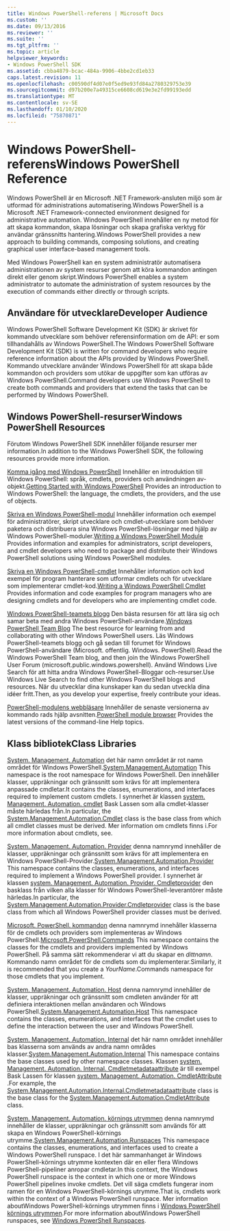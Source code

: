 ```yaml
---
title: Windows PowerShell-referens | Microsoft Docs
ms.custom: ''
ms.date: 09/13/2016
ms.reviewer: ''
ms.suite: ''
ms.tgt_pltfrm: ''
ms.topic: article
helpviewer_keywords:
- Windows PowerShell SDK
ms.assetid: cbba4879-bcac-484a-9906-4bbe2cd1eb33
caps.latest.revision: 11
ms.openlocfilehash: c00590df4d07e0f5ed9e93fd84a2780329753e39
ms.sourcegitcommit: d97b200e7a49315ce6608cd619e3e2fd99193edd
ms.translationtype: MT
ms.contentlocale: sv-SE
ms.lasthandoff: 01/10/2020
ms.locfileid: "75870871"
---
```

# <a name="windows-powershell-reference"></a><span data-ttu-id="09ac8-102">Windows PowerShell-referens</span><span class="sxs-lookup"><span data-stu-id="09ac8-102">Windows PowerShell Reference</span></span>

<span data-ttu-id="09ac8-103">Windows PowerShell är en Microsoft .NET Framework-ansluten miljö som är utformad för administrations automatisering.</span><span class="sxs-lookup"><span data-stu-id="09ac8-103">Windows PowerShell is a Microsoft .NET Framework-connected environment designed for administrative automation.</span></span> <span data-ttu-id="09ac8-104">Windows PowerShell innehåller en ny metod för att skapa kommandon, skapa lösningar och skapa grafiska verktyg för användar gränssnitts hantering.</span><span class="sxs-lookup"><span data-stu-id="09ac8-104">Windows PowerShell provides a new approach to building commands, composing solutions, and creating graphical user interface-based management tools.</span></span>

<span data-ttu-id="09ac8-105">Med Windows PowerShell kan en system administratör automatisera administrationen av system resurser genom att köra kommandon antingen direkt eller genom skript.</span><span class="sxs-lookup"><span data-stu-id="09ac8-105">Windows PowerShell enables a system administrator to automate the administration of system resources by the execution of commands either directly or through scripts.</span></span>

## <a name="developer-audience"></a><span data-ttu-id="09ac8-106">Användare för utvecklare</span><span class="sxs-lookup"><span data-stu-id="09ac8-106">Developer Audience</span></span>

<span data-ttu-id="09ac8-107">Windows PowerShell Software Development Kit (SDK) är skrivet för kommando utvecklare som behöver referensinformation om de API: er som tillhandahålls av Windows PowerShell.</span><span class="sxs-lookup"><span data-stu-id="09ac8-107">The Windows PowerShell Software Development Kit (SDK) is written for command developers who require reference information about the APIs provided by Windows PowerShell.</span></span> <span data-ttu-id="09ac8-108">Kommando utvecklare använder Windows PowerShell för att skapa både kommandon och providers som utökar de uppgifter som kan utföras av Windows PowerShell.</span><span class="sxs-lookup"><span data-stu-id="09ac8-108">Command developers use Windows PowerShell to create both commands and providers that extend the tasks that can be performed by Windows PowerShell.</span></span>

## <a name="windows-powershell-resources"></a><span data-ttu-id="09ac8-109">Windows PowerShell-resurser</span><span class="sxs-lookup"><span data-stu-id="09ac8-109">Windows PowerShell Resources</span></span>

<span data-ttu-id="09ac8-110">Förutom Windows PowerShell SDK innehåller följande resurser mer information.</span><span class="sxs-lookup"><span data-stu-id="09ac8-110">In addition to the Windows PowerShell SDK, the following resources provide more information.</span></span>

<span data-ttu-id="09ac8-111">[Komma igång med Windows PowerShell](/powershell/scripting/getting-started/getting-started-with-windows-powershell) Innehåller en introduktion till Windows PowerShell: språk, cmdlets, providers och användningen av-objekt.</span><span class="sxs-lookup"><span data-stu-id="09ac8-111">[Getting Started with Windows PowerShell](/powershell/scripting/getting-started/getting-started-with-windows-powershell) Provides an introduction to Windows PowerShell: the language, the cmdlets, the providers, and the use of objects.</span></span>

<span data-ttu-id="09ac8-112">[Skriva en Windows PowerShell-modul](./module/writing-a-windows-powershell-module.md) Innehåller information och exempel för administratörer, skript utvecklare och cmdlet-utvecklare som behöver paketera och distribuera sina Windows PowerShell-lösningar med hjälp av Windows PowerShell-moduler.</span><span class="sxs-lookup"><span data-stu-id="09ac8-112">[Writing a Windows PowerShell Module](./module/writing-a-windows-powershell-module.md) Provides information and examples for administrators, script developers, and cmdlet developers who need to package and distribute their Windows PowerShell solutions using Windows PowerShell modules.</span></span>

<span data-ttu-id="09ac8-113">[Skriva en Windows PowerShell-cmdlet](./cmdlet/writing-a-windows-powershell-cmdlet.md) Innehåller information och kod exempel för program hanterare som utformar cmdlets och för utvecklare som implementerar cmdlet-kod.</span><span class="sxs-lookup"><span data-stu-id="09ac8-113">[Writing a Windows PowerShell Cmdlet](./cmdlet/writing-a-windows-powershell-cmdlet.md) Provides information and code examples for program managers who are designing cmdlets and for developers who are implementing cmdlet code.</span></span>

<span data-ttu-id="09ac8-114">[Windows PowerShell-teamets blogg](https://blogs.msdn.microsoft.com/PowerShell/) Den bästa resursen för att lära sig och samar beta med andra Windows PowerShell-användare.</span><span class="sxs-lookup"><span data-stu-id="09ac8-114">[Windows PowerShell Team Blog](https://blogs.msdn.microsoft.com/PowerShell/) The best resource for learning from and collaborating with other Windows PowerShell users.</span></span> <span data-ttu-id="09ac8-115">Läs Windows PowerShell-teamets blogg och gå sedan till forumet för Windows PowerShell-användare (Microsoft. offentlig. Windows. PowerShell).</span><span class="sxs-lookup"><span data-stu-id="09ac8-115">Read the Windows PowerShell Team blog, and then join the Windows PowerShell User Forum (microsoft.public.windows.powershell).</span></span>
<span data-ttu-id="09ac8-116">Använd Windows Live Search för att hitta andra Windows PowerShell-Bloggar och-resurser.</span><span class="sxs-lookup"><span data-stu-id="09ac8-116">Use Windows Live Search to find other Windows PowerShell blogs and resources.</span></span> <span data-ttu-id="09ac8-117">När du utvecklar dina kunskaper kan du sedan utveckla dina idéer fritt.</span><span class="sxs-lookup"><span data-stu-id="09ac8-117">Then, as you develop your expertise, freely contribute your ideas.</span></span>

<span data-ttu-id="09ac8-118">[PowerShell-modulens webbläsare](/powershell/module/) Innehåller de senaste versionerna av kommando rads hjälp avsnitten.</span><span class="sxs-lookup"><span data-stu-id="09ac8-118">[PowerShell module browser](/powershell/module/) Provides the latest versions of the command-line Help topics.</span></span>

## <a name="class-libraries"></a><span data-ttu-id="09ac8-119">Klass bibliotek</span><span class="sxs-lookup"><span data-stu-id="09ac8-119">Class Libraries</span></span>

<span data-ttu-id="09ac8-120">[System. Management. Automation](/dotnet/api/System.Management.Automation) det här namn området är rot namn området för Windows PowerShell.</span><span class="sxs-lookup"><span data-stu-id="09ac8-120">[System.Management.Automation](/dotnet/api/System.Management.Automation) This namespace is the root namespace for Windows PowerShell.</span></span> <span data-ttu-id="09ac8-121">Den innehåller klasser, uppräkningar och gränssnitt som krävs för att implementera anpassade cmdletar.</span><span class="sxs-lookup"><span data-stu-id="09ac8-121">It contains the classes, enumerations, and interfaces required to implement custom cmdlets.</span></span> <span data-ttu-id="09ac8-122">I synnerhet är klassen [system. Management. Automation. cmdlet](/dotnet/api/System.Management.Automation.Cmdlet) Bask Lassen som alla cmdlet-klasser måste härledas från.</span><span class="sxs-lookup"><span data-stu-id="09ac8-122">In particular, the [System.Management.Automation.Cmdlet](/dotnet/api/System.Management.Automation.Cmdlet) class is the base class from which all cmdlet classes must be derived.</span></span> <span data-ttu-id="09ac8-123">Mer information om cmdlets finns i.</span><span class="sxs-lookup"><span data-stu-id="09ac8-123">For more information about cmdlets, see.</span></span>

<span data-ttu-id="09ac8-124">[System. Management. Automation. Provider](/dotnet/api/System.Management.Automation.Provider) denna namnrymd innehåller de klasser, uppräkningar och gränssnitt som krävs för att implementera en Windows PowerShell-Provider.</span><span class="sxs-lookup"><span data-stu-id="09ac8-124">[System.Management.Automation.Provider](/dotnet/api/System.Management.Automation.Provider) This namespace contains the classes, enumerations, and interfaces required to implement a Windows PowerShell provider.</span></span> <span data-ttu-id="09ac8-125">I synnerhet är klassen [system. Management. Automation. Provider. Cmdletprovider](/dotnet/api/System.Management.Automation.Provider.CmdletProvider) den basklass från vilken alla klasser för Windows PowerShell-leverantörer måste härledas.</span><span class="sxs-lookup"><span data-stu-id="09ac8-125">In particular, the [System.Management.Automation.Provider.Cmdletprovider](/dotnet/api/System.Management.Automation.Provider.CmdletProvider) class is the base class from which all Windows PowerShell provider classes must be derived.</span></span>

<span data-ttu-id="09ac8-126">[Microsoft. PowerShell. kommandon](/dotnet/api/Microsoft.PowerShell.Commands) denna namnrymd innehåller klasserna för de cmdlets och providers som implementeras av Windows PowerShell.</span><span class="sxs-lookup"><span data-stu-id="09ac8-126">[Microsoft.PowerShell.Commands](/dotnet/api/Microsoft.PowerShell.Commands) This namespace contains the classes for the cmdlets and providers implemented by Windows PowerShell.</span></span> <span data-ttu-id="09ac8-127">På samma sätt rekommenderar vi att du skapar en *dittnamn*. Kommando namn området för de cmdlets som du implementerar.</span><span class="sxs-lookup"><span data-stu-id="09ac8-127">Similarly, it is recommended that you create a *YourName*.Commands namespace for those cmdlets that you implement.</span></span>

<span data-ttu-id="09ac8-128">[System. Management. Automation. Host](/dotnet/api/System.Management.Automation.Host) denna namnrymd innehåller de klasser, uppräkningar och gränssnitt som cmdleten använder för att definiera interaktionen mellan användaren och Windows PowerShell.</span><span class="sxs-lookup"><span data-stu-id="09ac8-128">[System.Management.Automation.Host](/dotnet/api/System.Management.Automation.Host) This namespace contains the classes, enumerations, and interfaces that the cmdlet uses to define the interaction between the user and Windows PowerShell.</span></span>

<span data-ttu-id="09ac8-129">[System. Management. Automation. Internal](/dotnet/api/System.Management.Automation.Internal) det här namn området innehåller bas klasserna som används av andra namn områdes klasser.</span><span class="sxs-lookup"><span data-stu-id="09ac8-129">[System.Management.Automation.Internal](/dotnet/api/System.Management.Automation.Internal) This namespace contains the base classes used by other namespace classes.</span></span> <span data-ttu-id="09ac8-130">Klassen [system. Management. Automation. Internal. Cmdletmetadataattribute](/dotnet/api/System.Management.Automation.Internal.CmdletMetadataAttribute) är till exempel Bask Lassen för klassen [system. Management. Automation. CmdletAttribute](/dotnet/api/System.Management.Automation.CmdletAttribute) .</span><span class="sxs-lookup"><span data-stu-id="09ac8-130">For example, the [System.Management.Automation.Internal.Cmdletmetadataattribute](/dotnet/api/System.Management.Automation.Internal.CmdletMetadataAttribute) class is the base class for the [System.Management.Automation.CmdletAttribute](/dotnet/api/System.Management.Automation.CmdletAttribute) class.</span></span>

<span data-ttu-id="09ac8-131">[System. Management. Automation. körnings utrymmen](/dotnet/api/System.Management.Automation.Runspaces) denna namnrymd innehåller de klasser, uppräkningar och gränssnitt som används för att skapa en Windows PowerShell-körnings utrymme.</span><span class="sxs-lookup"><span data-stu-id="09ac8-131">[System.Management.Automation.Runspaces](/dotnet/api/System.Management.Automation.Runspaces) This namespace contains the classes, enumerations, and interfaces used to create a Windows PowerShell runspace.</span></span> <span data-ttu-id="09ac8-132">I det här sammanhanget är Windows PowerShell-körnings utrymme kontexten där en eller flera Windows PowerShell-pipeliner anropar cmdletar.</span><span class="sxs-lookup"><span data-stu-id="09ac8-132">In this context, the Windows PowerShell runspace is the context in which one or more Windows PowerShell pipelines invoke cmdlets.</span></span> <span data-ttu-id="09ac8-133">Det vill säga cmdlets fungerar inom ramen för en Windows PowerShell-körnings utrymme.</span><span class="sxs-lookup"><span data-stu-id="09ac8-133">That is, cmdlets work within the context of a Windows PowerShell runspace.</span></span> <span data-ttu-id="09ac8-134">Mer information aboutWindows PowerShell-körnings utrymmen finns i [Windows PowerShell körnings utrymmen](hosting/creating-runspaces.md).</span><span class="sxs-lookup"><span data-stu-id="09ac8-134">For more information aboutWindows PowerShell runspaces, see [Windows PowerShell Runspaces](hosting/creating-runspaces.md).</span></span>
